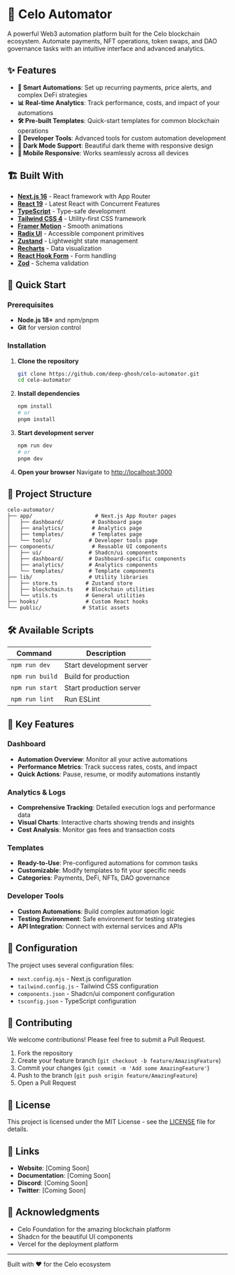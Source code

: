# 🚀 Celo Automator

A powerful Web3 automation platform built for the Celo blockchain ecosystem. Automate payments, NFT operations, token swaps, and DAO governance tasks with an intuitive interface and advanced analytics.

## ✨ Features

- **🔄 Smart Automations**: Set up recurring payments, price alerts, and complex DeFi strategies
- **📊 Real-time Analytics**: Track performance, costs, and impact of your automations
- **🛠️ Pre-built Templates**: Quick-start templates for common blockchain operations
- **🔧 Developer Tools**: Advanced tools for custom automation development
- **🌙 Dark Mode Support**: Beautiful dark theme with responsive design
- **📱 Mobile Responsive**: Works seamlessly across all devices

## 🏗️ Built With

- **[Next.js 16](https://nextjs.org/)** - React framework with App Router
- **[React 19](https://react.dev/)** - Latest React with Concurrent Features
- **[TypeScript](https://www.typescriptlang.org/)** - Type-safe development
- **[Tailwind CSS 4](https://tailwindcss.com/)** - Utility-first CSS framework
- **[Framer Motion](https://www.framer.com/motion/)** - Smooth animations
- **[Radix UI](https://www.radix-ui.com/)** - Accessible component primitives
- **[Zustand](https://github.com/pmndrs/zustand)** - Lightweight state management
- **[Recharts](https://recharts.org/)** - Data visualization
- **[React Hook Form](https://react-hook-form.com/)** - Form handling
- **[Zod](https://zod.dev/)** - Schema validation

## 🚀 Quick Start

### Prerequisites

- **Node.js 18+** and npm/pnpm
- **Git** for version control

### Installation

1. **Clone the repository**
   ```bash
   git clone https://github.com/deep-ghosh/celo-automator.git
   cd celo-automator
   ```

2. **Install dependencies**
   ```bash
   npm install
   # or
   pnpm install
   ```

3. **Start development server**
   ```bash
   npm run dev
   # or
   pnpm dev
   ```

4. **Open your browser**
   Navigate to [http://localhost:3000](http://localhost:3000)

## 📁 Project Structure

```
celo-automator/
├── app/                    # Next.js App Router pages
│   ├── dashboard/         # Dashboard page
│   ├── analytics/         # Analytics page
│   ├── templates/         # Templates page
│   └── tools/            # Developer tools page
├── components/            # Reusable UI components
│   ├── ui/               # Shadcn/ui components
│   ├── dashboard/        # Dashboard-specific components
│   ├── analytics/        # Analytics components
│   └── templates/        # Template components
├── lib/                  # Utility libraries
│   ├── store.ts         # Zustand store
│   ├── blockchain.ts    # Blockchain utilities
│   └── utils.ts         # General utilities
├── hooks/               # Custom React hooks
└── public/             # Static assets
```

## 🛠️ Available Scripts

| Command | Description |
|---------|-------------|
| `npm run dev` | Start development server |
| `npm run build` | Build for production |
| `npm run start` | Start production server |
| `npm run lint` | Run ESLint |

## 🌟 Key Features

### Dashboard
- **Automation Overview**: Monitor all your active automations
- **Performance Metrics**: Track success rates, costs, and impact
- **Quick Actions**: Pause, resume, or modify automations instantly

### Analytics & Logs
- **Comprehensive Tracking**: Detailed execution logs and performance data
- **Visual Charts**: Interactive charts showing trends and insights
- **Cost Analysis**: Monitor gas fees and transaction costs

### Templates
- **Ready-to-Use**: Pre-configured automations for common tasks
- **Customizable**: Modify templates to fit your specific needs
- **Categories**: Payments, DeFi, NFTs, DAO governance

### Developer Tools
- **Custom Automations**: Build complex automation logic
- **Testing Environment**: Safe environment for testing strategies
- **API Integration**: Connect with external services and APIs

## 🔧 Configuration

The project uses several configuration files:

- `next.config.mjs` - Next.js configuration
- `tailwind.config.js` - Tailwind CSS configuration
- `components.json` - Shadcn/ui component configuration
- `tsconfig.json` - TypeScript configuration

## 🤝 Contributing

We welcome contributions! Please feel free to submit a Pull Request.

1. Fork the repository
2. Create your feature branch (`git checkout -b feature/AmazingFeature`)
3. Commit your changes (`git commit -m 'Add some AmazingFeature'`)
4. Push to the branch (`git push origin feature/AmazingFeature`)
5. Open a Pull Request

## 📄 License

This project is licensed under the MIT License - see the [LICENSE](LICENSE) file for details.

## 🔗 Links

- **Website**: [Coming Soon]
- **Documentation**: [Coming Soon]
- **Discord**: [Coming Soon]
- **Twitter**: [Coming Soon]

## 🙏 Acknowledgments

- Celo Foundation for the amazing blockchain platform
- Shadcn for the beautiful UI components
- Vercel for the deployment platform

---

Built with ❤️ for the Celo ecosystem
